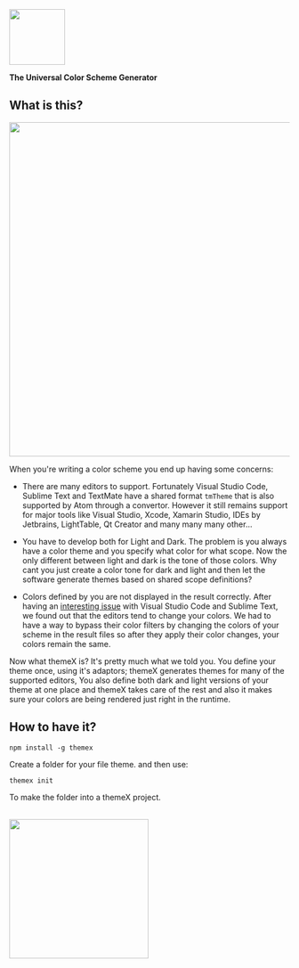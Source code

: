 
<img src="https://cloud.githubusercontent.com/assets/2157285/17261214/d2ee31f4-55e9-11e6-9e8e-4980ffe43c68.png" width="100" />

**The Universal Color Scheme Generator**

## What is this?

<center>
<img src="https://cloud.githubusercontent.com/assets/2157285/17270465/510d7ef8-5678-11e6-8337-57d4292e5916.jpg" width="600" />
</center>

When you're writing a color scheme you end up having some concerns:
- There are many editors to support. Fortunately Visual Studio Code, Sublime Text and TextMate have a shared format `tmTheme` that is also supported by Atom through a convertor. However it still remains support for major tools like Visual Studio, Xcode, Xamarin Studio, IDEs by Jetbrains, LightTable, Qt Creator and many many many other...

- You have to develop both for Light and Dark. The problem is you always have a color theme and you specify what color for what scope. Now the only different between light and dark is the tone of those colors. Why cant you just create a color tone for dark and light and then let the software generate themes based on shared scope definitions?

- Colors defined by you are not displayed in the result correctly. After having an [interesting issue](https://github.com/Microsoft/vscode/issues/9629) with Visual Studio Code and Sublime Text, we found out that the editors tend to change your colors. We had to have a way to bypass their color filters by changing the colors of your scheme in the result files so after they apply their color changes, your colors remain the same.

Now what themeX is? It's pretty much what we told you. You define your theme once, using it's adaptors; themeX generates themes for many of the supported editors, You also define both dark and light versions of your theme at one place and themeX takes care of the rest and also it makes sure your colors are being rendered just right in the runtime.

## How to have it?
```
npm install -g themex
```
Create a folder for your file theme. and then use:
```
themex init
```
To make the folder into a themeX project.

<br/>
<a href="http://www.karyfoundation.org/">
    <img src="http://www.karyfoundation.org/foundation/logo/github-full-horse.png" width="250"/>
</a>
